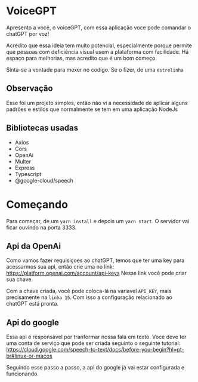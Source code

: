 # VoiceGPT
Apresento a você, o voiceGPT, com essa aplicação voce pode comandar o chatGPT por voz! 

Acredito que essa ideia tem muito potencial, especialmente porque permite que pessoas com deficiência visual usem a plataforma com facilidade. Há espaço para melhorias, mas acredito que é um bom começo. 

Sinta-se a vontade para mexer no codigo. Se o fizer, de uma ```estrelinha```

## Observação
Esse foi um projeto simples, então não vi a necessidade de aplicar alguns padrões e estilos que normalmente se tem em uma aplicação NodeJs  

## Bibliotecas usadas
* Axios
* Cors
* OpenAi
* Multer
* Express
* Typescript
* @google-cloud/speech

# Começando
Para começar, de um ```yarn install``` e depois um ```yarn start```. O servidor vai ficar ouvindo na porta 3333.

## Api da OpenAi
Como vamos fazer requisiçoes ao chatGPT, temos que ter uma key para acessarmos sua api, então crie uma no link: https://platform.openai.com/account/api-keys
Nesse link você pode criar sua chave. 

Com a chave criada, você pode coloca-lá na variavel ```API_KEY```, mais precisamente na ```linha 15```. 
Com isso a configuração relacionado ao chatGPT está pronta.  

## Api do google
Essa api é responsavel por tranformar nossa fala em texto. Voce deve ter uma conta de serviço que pode ser criada seguinto o seguinte tutorial: https://cloud.google.com/speech-to-text/docs/before-you-begin?hl=pt-br#linux-or-macos

Seguindo esse passo a passo, a api do google já vai estar configurada e funcionando. 
